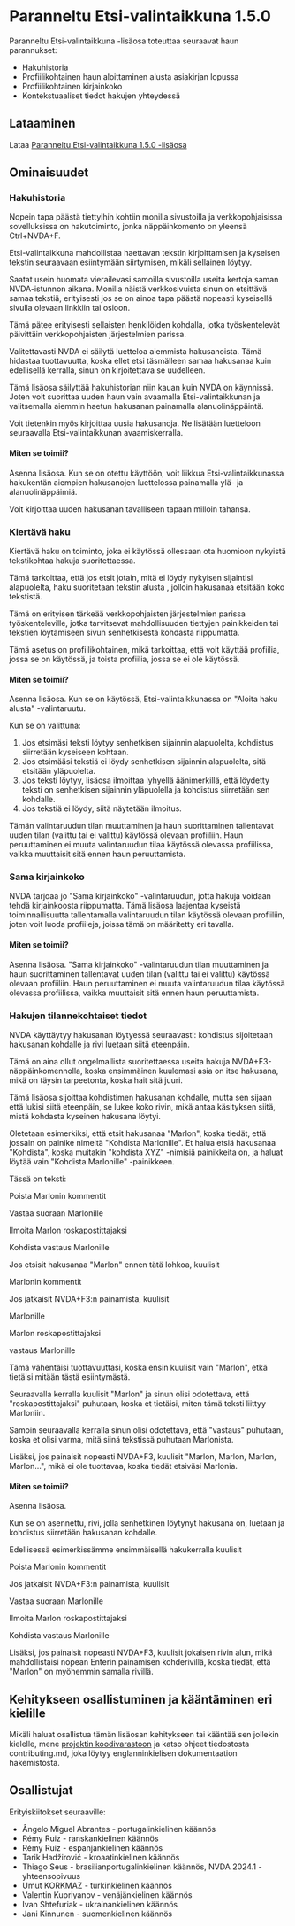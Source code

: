 # Paranneltu Etsi-valintaikkuna 1.5.0
Paranneltu Etsi-valintaikkuna -lisäosa toteuttaa seuraavat haun parannukset:

* Hakuhistoria
* Profiilikohtainen haun aloittaminen alusta asiakirjan lopussa
* Profiilikohtainen kirjainkoko
* Kontekstuaaliset tiedot hakujen yhteydessä

## Lataaminen
Lataa [Paranneltu Etsi-valintaikkuna 1.5.0 -lisäosa](https://github.com/marlon-sousa/EnhancedFindDialog/releases/download/1.5.0/EnhancedFindDialog-1.5.0.nvda-addon)

## Ominaisuudet

### Hakuhistoria
Nopein tapa päästä tiettyihin kohtiin monilla sivustoilla ja verkkopohjaisissa sovelluksissa on hakutoiminto, jonka näppäinkomento on yleensä Ctrl+NVDA+F.

Etsi-valintaikkuna mahdollistaa haettavan tekstin kirjoittamisen ja kyseisen tekstin seuraavaan esiintymään siirtymisen, mikäli sellainen löytyy.

Saatat usein huomata vierailevasi samoilla sivustoilla useita kertoja saman NVDA-istunnon aikana. Monilla näistä verkkosivuista sinun on etsittävä samaa tekstiä, erityisesti jos se on ainoa tapa päästä nopeasti kyseisellä sivulla olevaan linkkiin tai osioon.

Tämä pätee erityisesti sellaisten henkilöiden kohdalla, jotka työskentelevät päivittäin verkkopohjaisten järjestelmien parissa.

Valitettavasti NVDA ei säilytä luetteloa aiemmista hakusanoista. Tämä hidastaa tuottavuutta, koska ellet etsi täsmälleen samaa hakusanaa kuin edellisellä kerralla, sinun on kirjoitettava se uudelleen.

Tämä lisäosa säilyttää hakuhistorian niin kauan kuin NVDA on käynnissä. Joten voit suorittaa uuden haun vain avaamalla Etsi-valintaikkunan ja valitsemalla aiemmin haetun hakusanan painamalla alanuolinäppäintä.

Voit tietenkin myös kirjoittaa uusia hakusanoja. Ne lisätään luetteloon seuraavalla Etsi-valintaikkunan avaamiskerralla.

#### Miten se toimii?

Asenna lisäosa. Kun se on otettu käyttöön, voit liikkua Etsi-valintaikkunassa hakukentän aiempien hakusanojen luettelossa painamalla ylä- ja alanuolinäppäimiä.

Voit kirjoittaa uuden hakusanan tavalliseen tapaan milloin tahansa.

### Kiertävä haku

Kiertävä haku on toiminto, joka ei käytössä ollessaan ota huomioon nykyistä tekstikohtaa hakuja suoritettaessa.

Tämä tarkoittaa, että jos etsit jotain, mitä ei löydy nykyisen sijaintisi alapuolelta, haku suoritetaan tekstin alusta , jolloin hakusanaa etsitään koko tekstistä.

Tämä on erityisen tärkeää verkkopohjaisten järjestelmien parissa työskenteleville, jotka tarvitsevat mahdollisuuden tiettyjen painikkeiden tai tekstien löytämiseen sivun senhetkisestä kohdasta riippumatta.

Tämä asetus on profiilikohtainen, mikä tarkoittaa, että voit käyttää profiilia, jossa se on käytössä, ja toista profiilia, jossa se ei ole käytössä.

#### Miten se toimii?

Asenna lisäosa. Kun se on käytössä, Etsi-valintaikkunassa on "Aloita haku alusta" -valintaruutu.

Kun se on valittuna:

1. Jos etsimäsi teksti löytyy senhetkisen sijainnin alapuolelta, kohdistus siirretään kyseiseen kohtaan.
2. Jos etsimääsi tekstiä ei löydy senhetkisen sijainnin alapuolelta, sitä etsitään yläpuolelta.
3. Jos teksti löytyy, lisäosa ilmoittaa lyhyellä äänimerkillä, että löydetty teksti on senhetkisen sijainnin yläpuolella ja kohdistus siirretään sen kohdalle.
4. Jos tekstiä ei löydy, siitä näytetään ilmoitus.

Tämän valintaruudun tilan muuttaminen ja haun suorittaminen tallentavat uuden tilan (valittu tai ei valittu) käytössä olevaan profiiliin. Haun peruuttaminen ei muuta valintaruudun tilaa käytössä olevassa profiilissa, vaikka muuttaisit sitä ennen haun peruuttamista.

### Sama kirjainkoko

NVDA tarjoaa jo "Sama kirjainkoko" -valintaruudun, jotta hakuja voidaan tehdä kirjainkoosta riippumatta. Tämä lisäosa laajentaa kyseistä toiminnallisuutta tallentamalla valintaruudun tilan käytössä olevaan profiiliin, joten voit luoda profiileja, joissa tämä on määritetty eri tavalla.

#### Miten se toimii?

Asenna lisäosa. "Sama kirjainkoko" -valintaruudun tilan muuttaminen ja haun suorittaminen tallentavat uuden tilan (valittu tai ei valittu) käytössä olevaan profiiliin. Haun peruuttaminen ei muuta valintaruudun tilaa käytössä olevassa profiilissa, vaikka muuttaisit sitä ennen haun peruuttamista.

### Hakujen tilannekohtaiset tiedot

NVDA käyttäytyy hakusanan löytyessä seuraavasti: kohdistus sijoitetaan hakusanan kohdalle ja rivi luetaan siitä eteenpäin.

Tämä on aina ollut ongelmallista suoritettaessa useita hakuja NVDA+F3-näppäinkomennolla, koska ensimmäinen kuulemasi asia on itse hakusana, mikä on täysin tarpeetonta, koska hait sitä juuri.

Tämä lisäosa sijoittaa kohdistimen hakusanan kohdalle, mutta sen sijaan että lukisi siitä eteenpäin, se lukee koko rivin, mikä antaa käsityksen siitä, mistä kohdasta kyseinen hakusana löytyi.

Oletetaan esimerkiksi, että etsit hakusanaa "Marlon", koska tiedät, että jossain on painike nimeltä "Kohdista Marlonille". Et halua etsiä hakusanaa "Kohdista", koska muitakin "kohdista XYZ" -nimisiä painikkeita on, ja haluat löytää vain "Kohdista Marlonille" -painikkeen.

Tässä on teksti:

Poista Marlonin kommentit

Vastaa suoraan Marlonille

Ilmoita Marlon roskapostittajaksi

Kohdista vastaus Marlonille

Jos etsisit hakusanaa "Marlon" ennen tätä lohkoa, kuulisit

Marlonin kommentit

Jos jatkaisit NVDA+F3:n painamista, kuulisit

Marlonille

Marlon roskapostittajaksi

vastaus Marlonille

Tämä vähentäisi tuottavuuttasi, koska ensin kuulisit vain "Marlon", etkä tietäisi mitään tästä esiintymästä.

Seuraavalla kerralla kuulisit "Marlon" ja sinun olisi odotettava, että "roskapostittajaksi" puhutaan, koska et tietäisi, miten tämä teksti liittyy Marloniin.

Samoin seuraavalla kerralla sinun olisi odotettava, että "vastaus" puhutaan, koska et olisi varma, mitä siinä tekstissä puhutaan Marlonista.

Lisäksi, jos painaisit nopeasti NVDA+F3, kuulisit "Marlon, Marlon, Marlon, Marlon...", mikä ei ole tuottavaa, koska tiedät etsiväsi Marlonia.

#### Miten se toimii?

Asenna lisäosa.

Kun se on asennettu, rivi, jolla senhetkinen löytynyt hakusana on, luetaan ja kohdistus siirretään hakusanan kohdalle.

Edellisessä esimerkissämme ensimmäisellä hakukerralla kuulisit

Poista Marlonin kommentit

Jos jatkaisit NVDA+F3:n painamista, kuulisit

Vastaa suoraan Marlonille

Ilmoita Marlon roskapostittajaksi

Kohdista vastaus Marlonille

Lisäksi, jos painaisit nopeasti NVDA+F3, kuulisit jokaisen rivin alun, mikä mahdollistaisi nopean Enterin painamisen kohderivillä, koska tiedät, että "Marlon" on myöhemmin samalla rivillä.

## Kehitykseen osallistuminen ja kääntäminen eri kielille

Mikäli haluat osallistua tämän lisäosan kehitykseen tai kääntää sen jollekin kielelle, mene [projektin koodivarastoon](https://github.com/marlon-sousa/EnhancedFindDialog) ja katso ohjeet tiedostosta contributing.md, joka löytyy englanninkielisen dokumentaation hakemistosta.

## Osallistujat

Erityiskiitokset seuraaville:


* Ângelo Miguel Abrantes - portugalinkielinen käännös
* Rémy Ruiz - ranskankielinen käännös
* Rémy Ruiz - espanjankielinen käännös
* Tarik Hadžirović - kroaatinkielinen käännös
*  Thiago Seus - brasilianportugalinkielinen käännös, NVDA 2024.1 -yhteensopivuus
* Umut KORKMAZ - turkinkielinen käännös
* Valentin Kupriyanov - venäjänkielinen käännös
* Ivan Shtefuriak - ukrainankielinen käännös
* Jani Kinnunen - suomenkielinen käännös
